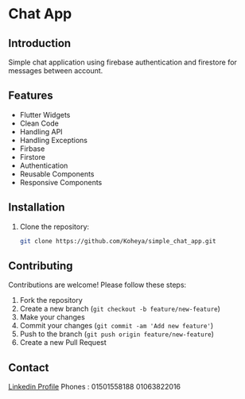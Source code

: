 # Chat App

## Introduction

Simple chat application using firebase authentication and firestore for messages between account.


## Features

- Flutter Widgets
- Clean Code
- Handling API
- Handling Exceptions
- Firbase
- Firstore
- Authentication
- Reusable Components
- Responsive Components

## Installation

1. Clone the repository:

    ```bash
    git clone https://github.com/Koheya/simple_chat_app.git
    ```

## Contributing

Contributions are welcome! Please follow these steps:

1. Fork the repository
2. Create a new branch (`git checkout -b feature/new-feature`)
3. Make your changes
4. Commit your changes (`git commit -am 'Add new feature'`)
5. Push to the branch (`git push origin feature/new-feature`)
6. Create a new Pull Request


## Contact
[Linkedin Profile](https://www.linkedin.com/in/mohamed-said-koheya-4989571a9?utm_source=share&utm_campaign=share_via&utm_content=profile&utm_medium=android_app)
Phones :
01501558188
01063822016

